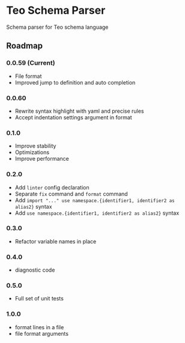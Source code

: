 Teo Schema Parser
=================

Schema parser for Teo schema language

## Roadmap

### 0.0.59 (Current)

* File format
* Improved jump to definition and auto completion

### 0.0.60

* Rewrite syntax highlight with yaml and precise rules
* Accept indentation settings argument in format 

### 0.1.0

* Improve stability
* Optimizations
* Improve performance

### 0.2.0
* Add `linter` config declaration
* Separate `fix` command and `format` command
* Add `import "..." use namespace.{identifier1, identifier2 as alias2}` syntax
* Add `use namespace.{identifier1, identifier2 as alias2}` syntax

### 0.3.0

* Refactor variable names in place

### 0.4.0

* diagnostic code

### 0.5.0

* Full set of unit tests

### 1.0.0

* format lines in a file
* file format arguments
